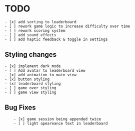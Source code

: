 #  TODO
    - [x] add sorting to leaderboard
    - [ ] rework game logic to increase difficulty over time
    - [ ] rework scoring system
    - [ ] add sound effects
    - [ ] add haptic feedback & toggle in settings
  
## Styling changes
    - [x] implement dark mode
    - [ ] Add avatar to leaderboard view
    - [x] add animation to main view
    - [x] button styling
    - [x] leaderboard styling
    - [ ] game over styling
    - [ ] game view styling
    
## Bug Fixes
		- [x] game session being appended twice
		- [ ] light apeareance text in leaderboard
